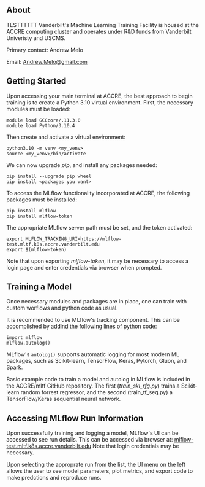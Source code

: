 ## About
TESTTTTTT
Vanderbilt's Machine Learning Training Facility is housed at the ACCRE computing cluster and operates under R&D funds from Vanderbilt Univeristy and USCMS.

Primary contact: Andrew Melo

Email: Andrew.Melo@gmail.com

## Getting Started

Upon accessing your main terminal at ACCRE, the best approach to begin training is to create a Python 3.10 virtual environment.
First, the necessary modules must be loaded:

```
module load GCCcore/.11.3.0
module load Python/3.10.4
```
Then create and activate a virtual environment:
```
python3.10 -m venv <my_venv>
source <my_venv>/bin/activate
```
We can now upgrade *pip*, and install any packages needed:
```
pip install --upgrade pip wheel
pip install <packages you want>
```
To access the MLflow functionality incorporated at ACCRE, the following packages must be installed:
```
pip install mlflow
pip install mlflow-token
```
The appropriate MLflow server path must be set, and the token activated:
```
export MLFLOW_TRACKING_URI=https://mlflow-test.mltf.k8s.accre.vanderbilt.edu
export $(mlflow-token)
```
Note that upon exporting *mlflow-token*, it may be necessary to access a login page and enter credentials via browser when prompted.

## Training a Model

Once necessary modules and packages are in place, one can train with custom worflows and python code as usual.

It is recommended to use MLflow's tracking component. This can be accomplished by addind the following lines of python code:
```
import mlflow
mlflow.autolog()
```

MLflow's `autolog()` supports automatic logging for most modern ML packages, such as Scikit-learn, TensorFlow, Keras, Pytorch, Gluon, and Spark.

Basic example code to train a model and autolog in MLflow is included in the ACCRE/mltf GitHub repository. The first (*train_skl_rfg.py*) trains a Scikit-learn random forrest regressor, and the second (train_tf_seq.py) a TensorFlow/Keras sequential neural network.

## Accessing MLflow Run Information
Upon successfully training and logging a model, MLflow's UI can be accessed to see run details.
This can be accessed via browser at:
[mlflow-test.mltf.k8s.accre.vanderbilt.edu](mlflow-test.mltf.k8s.accre.vanderbilt.edu)
Note that login credentials may be necessary.

Upon selecting the approprate run from the list, the UI menu on the left allows the user to see model parameters, plot metrics, and export code to make predctions and reproduce runs.

